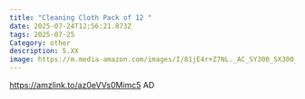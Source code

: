 ```yaml
---
title: "Cleaning Cloth Pack of 12 "
date: 2025-07-24T12:56:21.873Z
tags: 2025-07-25
Category: other
description: 5.XX
image: https://m.media-amazon.com/images/I/81jE4r+Z7NL._AC_SY300_SX300_QL70_FMwebp_.jpg
---
```

https://amzlink.to/az0eVVs0Mimc5     AD